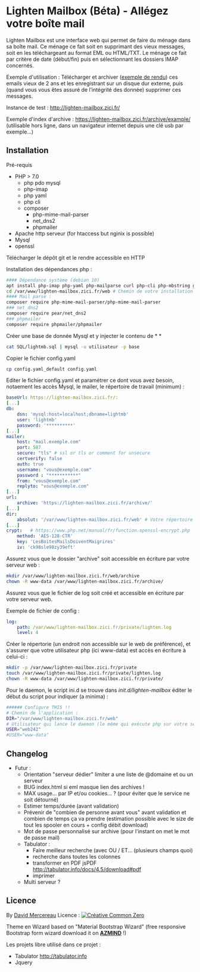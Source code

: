 # Lighten Mailbox (Béta) - Allégez votre boîte mail

Lighten Mailbox est une interface web qui permet de faire du ménage dans sa boîte mail. Ce ménage ce fait  soit en supprimant des vieux messages, soit en les téléchargeant au format EML ou HTML/TXT. Le ménage ce fait par critère de date (début/fin)  puis en sélectionnant les dossiers IMAP concernés.

Exemple d'utilisation : Télécharger et archiver ([exemple de rendu](https://lighten-mailbox.zici.fr/archive/example/)) ces emails vieux de 2 ans et les enregistrant sur un disque dur externe, puis (quand vous vous êtes assuré de l’intégrité des donnée) supprimer ces messages.

Instance de test : http://lighten-mailbox.zici.fr/

Exemple d'index d'archive : https://lighten-mailbox.zici.fr/archive/example/ (utilisable hors ligne, dans un navigateur internet depuis une clé usb par exemple...)

## Installation

Pré-requis

* PHP > 7.0
  * php pdo mysql
  * php-imap
  * php yaml
  * php cli
  * composer
    * php-mime-mail-parser
    * net_dns2
    * phpmailer
* Apache http serveur (for htaccess but nginix is possible)
* Mysql
* openssl

Télécharger le dépôt git et le rendre accessible en HTTP

Installation des dépendances php : 

```bash
#### Dépendance système (debian 10)
apt install php-imap php-yaml php-mailparse curl php-cli php-mbstring git unzip composer
cd /var/www/lighten-mailbox.zici.fr/web # Chemin de votre installation puis
#### Mail parse : 
composer require php-mime-mail-parser/php-mime-mail-parser
### net_dns2
composer require pear/net_dns2
### phpmailer
composer require phpmailer/phpmailer
```

Créer une base de donnée Mysql et y injecter le contenu de  *	*

```bash
cat SQL/lightmb.sql | mysql -u utilisateur -p base
```

Copier le fichier config.yaml

```bash
cp config.yaml_default config.yaml
```

Editer le fichier config.yaml et paramétrer ce dont vous avez besoin, notaement les accès Mysql, le mailer, le répertoire de travail (minimum) :

```yaml
baseUrl: https://lighten-mailbox.zici.fr/:
[...]
db:
    dsn: 'mysql:host=localhost;dbname=lightmb'
    user: 'lightmb'
    password: '**********'
[...]
mailer:
    host: "mail.exemple.com"
    port: 587
    secure: "tls" # ssl or tls or comment for unsecure
    certverify: false
    auth: true
    username: "vous@exemple.com"
    password : "***********"
    from: "vous@exemple.com"
    replyto: "vous@exemple.com"
[...]
url: 
    archive: 'https://lighten-mailbox.zici.fr/archive/'
[...]
dir:
    absolut: '/var/www/lighten-mailbox.zici.fr/web' # Votre répertoire de travail
[...]
crypt:   # https://www.php.net/manual/fr/function.openssl-encrypt.php
    method: 'AES-128-CTR'
    key: 'LesBoitesMailsDoiventMaigrires'
    iv: 'ck98sle98zy39eft'
```

Assurez vous que le dossier "archive" soit accessible en écriture par votre serveur web :

```bash
mkdir /var/www/lighten-mailbox.zici.fr/web/archive
chown -R www-data /var/www/lighten-mailbox.zici.fr/archive/
```

Assurez vous que le fichier de log soit créé et accessible en écriture par votre serveur web.

Exemple de fichier de config : 

```yaml
log:
    path: /var/www/lighten-mailbox.zici.fr/private/lighten.log
    level: 4
```

Créer le répertorie (un endroit non accessible sur le web de préférence), et s'assurer que votre utilisateur php (ici www-data) est accès en écriture à celui-ci :

```bash
mkdir -p /var/www/lighten-mailbox.zici.fr/private
touch /var/www/lighten-mailbox.zici.fr/private/lighten.log
chown -R www-data /var/www/lighten-mailbox.zici.fr/private/
```

Pour le daemon, le script ini.d se trouve dans *init.d/lighten-mailbox* éditer le début du script pour indiquer (a minima) : 

```bash
###### Configure THIS !!
# Chemin de l'application : 
DIR="/var/www/lighten-mailbox.zici.fr/web"
# Utilisateur qui lance le daemon (le même qui exécute php sur votre serveur web, souvent www-data)
USER="web242"
#USER="www-data" 
```

## Changelog

* Futur :
  * Orientation "serveur dédier" limiter a une liste de @domaine et ou un serveur
  * BUG index.html si eml masque lien des archives !
  * MAX usage... par IP et/ou cookies... ? (pour éviter que le service ne soit détourné)
  * Estimer temps/durée  (avant validation)
  * Prévenir de "combien de personne avant vous" avant validation et combien de temps ça va prendre (estimation possible avec le size de tout les spooler en cours + config débit download)
  * Mot de passe personnalisé sur archive (pour l'instant on met le mot de passe mail)
  * Tabulator : 
    * Faire meilleur recherche (avec OU / ET...  (plusieurs champs quoi)
    * recherche dans toutes les colonnes
    * transformer en PDF jsPDF http://tabulator.info/docs/4.5/download#pdf
    * imprimer
  * Multi serveur ?

## Licence 

By [David Mercereau](https://david.mercereau.info)  Licence : [![Créative Common Zero](https://lighten-mailbox.zici.fr/assets/img/CC-Zero-badge.svg)](https://creativecommons.org/publicdomain/zero/1.0/deed.fr) 

Theme en Wizard based on "Material Bootstrap Wizard" (free responsive Bootstrap form wizard download it on <a href="http://azmind.com"><strong>AZMIND</strong></a> !)

Les projets libre utilisé dans ce projet : 

* Tabulator http://tabulator.info
* Jquery